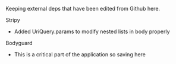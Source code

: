 Keeping external deps that have been edited from Github here.

Stripy
- Added UriQuery.params to modify nested lists in body properly 

Bodyguard
- This is a critical part of the application so saving here
